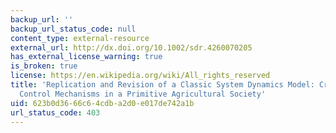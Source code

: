 ```yaml
---
backup_url: ''
backup_url_status_code: null
content_type: external-resource
external_url: http://dx.doi.org/10.1002/sdr.4260070205
has_external_license_warning: true
is_broken: true
license: https://en.wikipedia.org/wiki/All_rights_reserved
title: 'Replication and Revision of a Classic System Dynamics Model: Critique of "Population
  Control Mechanisms in a Primitive Agricultural Society'
uid: 623b0d36-66c6-4cdb-a2d0-e017de742a1b
url_status_code: 403
---
```

